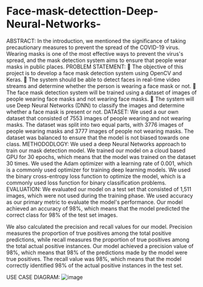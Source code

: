 # Face-mask-detecttion-Deep-Neural-Networks-

ABSTRACT:
In the introduction, we mentioned the significance of taking precautionary measures to
prevent the spread of the COVID-19 virus. Wearing masks is one of the most effective ways to
prevent the virus's spread, and the mask detection system aims to ensure that people wear
masks in public places.
PROBLEM STATEMENT:
 The objective of this project is to develop a face mask detection system using OpenCV
and Keras.
 The system should be able to detect faces in real-time video streams and determine
whether the person is wearing a face mask or not.
 The face mask detection system will be trained using a dataset of images of people
wearing face masks and not wearing face masks.
 The system will use Deep Neural Networks (DNN) to classify the images and
determine whether a face mask is present or not.
DATASET:
We used a our own dataset that consisted of 7553 images of people wearing and not
wearing masks. The dataset was split into two equal parts, with 3776 images of people
wearing masks and 3777 images of people not wearing masks. The dataset was balanced to
ensure that the model is not biased towards one class.
METHODODLOGY:
We used a deep Neural Networks approach to train our mask detection model.
We trained our model on a cloud based GPU for 30 epochs, which means that the model
was trained on the dataset 30 times. We used the Adam optimizer with a learning rate of
0.001, which is a commonly used optimizer for training deep learning models. We used
the binary cross-entropy loss function to optimize the model, which is a commonly used
loss function for binary classification problems.
EVALUATION:
We evaluated our model on a test set that consisted of 1,511 images, which were not used
during the training phase. We used accuracy as our primary metric to evaluate the
model's performance. Our model achieved an accuracy of 98%, which means that the
model predicted the correct class for 98% of the test set images.

We also calculated the precision and recall values for our model. Precision measures the
proportion of true positives among the total positive predictions, while recall measures
the proportion of true positives among the total actual positive instances. Our model
achieved a precision value of 98%, which means that 98% of the predictions made by the
model were true positives. The recall value was 98%, which means that the model
correctly identified 98% of the actual positive instances in the test set. 

USE CASE DIAGRAM:
![image](https://github.com/vishnu0453/Face-mask-detecttion-Deep-Neural-Networks-/assets/73246457/c44e24ef-0552-46bb-bf0b-0276eea4fe14)

